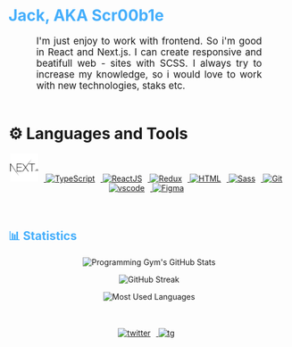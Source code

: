 <h1 style="color: #44AEFB;">Jack, AKA Scr00b1e</h1>

<p align:"center" style="text-align: justify; margin: 0 50px; font-size: 17px;" >
    I'm just enjoy to work with frontend. So i'm good in React and Next.js. I can create responsive and beatifull web - sites with SCSS. I always try to increase my knowledge, so i would love to work with new technologies, staks etc. 
<br>
<br>

<h1>⚙️ Languages and Tools</h1>
<div align="center">
<a href="https://nextjs.org/" target="_blank" rel="noreferrer">
      <img  alt="NextJS" height="50px" style="padding-right:10px;" src="https://raw.githubusercontent.com/devicons/devicon/v2.15.1/icons/nextjs/nextjs-original-wordmark.svg" />
  </a>
  <a href="https://www.typescriptlang.org/" target="_blank" rel="noreferrer">
      <img  alt="TypeScript" height="50px" style="padding-right:10px; ;" src="https://cdn.jsdelivr.net/gh/devicons/devicon/icons/typescript/typescript-plain.svg"/>
  </a>
  <a href="https://reactjs.org/" target="_blank" rel="noreferrer">
      <img  alt="ReactJS" height="50px" style="padding-right:10px;" src="https://cdn.jsdelivr.net/gh/devicons/devicon/icons/react/react-original.svg" />
  </a>
   <a href="https://react-redux.js.org/" target="_blank" rel="noreferrer">
      <img  alt="Redux" height="50px" style="padding-right:10px;" src="https://cdn.jsdelivr.net/npm/simple-icons@3.13.0/icons/redux.svg" />
  </a>
  <a href="https://developer.mozilla.org/en-US/docs/Web/HTML" target="_blank" rel="noreferrer">
      <img  alt="HTML" height="50px" style="padding-right:10px;" src="https://cdn.jsdelivr.net/gh/devicons/devicon/icons/html5/html5-original.svg"/>
  </a>
  <a href="https://sass-lang.com/" target="_blank" rel="noreferrer">
      <img  alt="Sass" height="50px" style="padding-right:10px;" src="https://cdn.jsdelivr.net/gh/devicons/devicon/icons/sass/sass-original.svg"/>
  </a>
  <a href="https://git-scm.com/" target="_blank" rel="noreferrer">
      <img  alt="Git" height="50px" style="padding-right:10px;" src="https://cdn.jsdelivr.net/gh/devicons/devicon/icons/git/git-original.svg"/>
  </a>
  <a href="https://code.visualstudio.com/" target="_blank" rel="noreferrer">
      <img  alt="vscode" height="50px" style="padding-right:10px;"src="https://cdn.jsdelivr.net/gh/devicons/devicon/icons/vscode/vscode-original.svg"/>
  </a>
  <a href="https://www.figma.com/" target="_blank" rel="noreferrer">
      <img  alt="Figma" height="50px" style="padding-right:10px;" src="https://cdn.jsdelivr.net/gh/devicons/devicon/icons/figma/figma-original.svg"/> 
  </a>
</div>
<br>
<br>
<!-- Statistics -->

<h2 style="color: #44AEFB">📊 Statistics</h2>

<div class="stats" align="center">

![Programming Gym's GitHub Stats](https://github-readme-stats.vercel.app/api?username=Scr00b1e&hide=stars&count_private=true&show_icons=true&theme=algolia&border_radius=20)

![GitHub Streak](https://streak-stats.demolab.com?user=Scr00b1e&count_private=true&theme=algolia&border_radius=20)

![Most Used Languages](https://github-readme-stats.vercel.app/api/top-langs/?username=Scr00b1e&layout=compact&show_icons=true&theme=algolia&border_radius=20)
</div>
<br>
<br>

<div align="center">
<a href="https://twitter.com/scr00b1e" target="_blank" rel="noreferrer">
      <img  alt="twitter" height="50px" style="padding-right:10px;" src="https://cdn-icons-png.flaticon.com/512/3670/3670151.png" />
  </a>
  <a href="https://t.me/scr00b1e" target="_blank" rel="noreferrer">
      <img  alt="tg" height="50px" style="padding-right:10px; ;" src="https://cdn-icons-png.flaticon.com/512/2111/2111646.png"/>
  </a>
</div>
